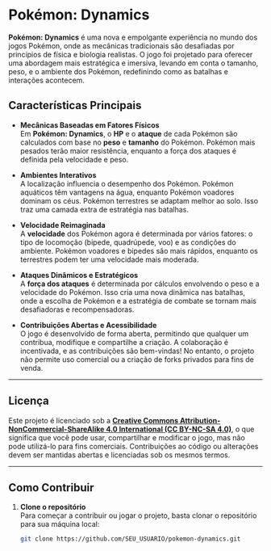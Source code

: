 # **Pokémon: Dynamics**

**Pokémon: Dynamics** é uma nova e empolgante experiência no mundo dos jogos Pokémon, onde as mecânicas tradicionais são desafiadas por princípios de física e biologia realistas. O jogo foi projetado para oferecer uma abordagem mais estratégica e imersiva, levando em conta o tamanho, peso, e o ambiente dos Pokémon, redefinindo como as batalhas e interações acontecem.

## **Características Principais**

- **Mecânicas Baseadas em Fatores Físicos**  
  Em **Pokémon: Dynamics**, o **HP** e o **ataque** de cada Pokémon são calculados com base no **peso** e **tamanho** do Pokémon. Pokémon mais pesados terão maior resistência, enquanto a força dos ataques é definida pela velocidade e peso.

- **Ambientes Interativos**  
  A localização influencia o desempenho dos Pokémon. Pokémon aquáticos têm vantagens na água, enquanto Pokémon voadores dominam os céus. Pokémon terrestres se adaptam melhor ao solo. Isso traz uma camada extra de estratégia nas batalhas.

- **Velocidade Reimaginada**  
  A **velocidade** dos Pokémon agora é determinada por vários fatores: o tipo de locomoção (bípede, quadrúpede, voo) e as condições do ambiente. Pokémon voadores e bipedes são mais rápidos, enquanto os terrestres podem ter uma velocidade mais moderada.

- **Ataques Dinâmicos e Estratégicos**  
  A **força dos ataques** é determinada por cálculos envolvendo o peso e a velocidade do Pokémon. Isso cria uma nova dinâmica nas batalhas, onde a escolha de Pokémon e a estratégia de combate se tornam mais desafiadoras e recompensadoras.

- **Contribuições Abertas e Acessibilidade**  
  O jogo é desenvolvido de forma aberta, permitindo que qualquer um contribua, modifique e compartilhe a criação. A colaboração é incentivada, e as contribuições são bem-vindas! No entanto, o projeto não permite uso comercial ou a criação de forks privados para fins de venda.

---

## **Licença**

Este projeto é licenciado sob a **[Creative Commons Attribution-NonCommercial-ShareAlike 4.0 International (CC BY-NC-SA 4.0)](https://creativecommons.org/licenses/by-nc-sa/4.0/)**, o que significa que você pode usar, compartilhar e modificar o jogo, mas não pode utilizá-lo para fins comerciais. Contribuições ao código ou alterações devem ser mantidas abertas e licenciadas sob os mesmos termos.

---

## **Como Contribuir**

1. **Clone o repositório**  
   Para começar a contribuir ou jogar o projeto, basta clonar o repositório para sua máquina local:
   ```bash
   git clone https://github.com/SEU_USUARIO/pokemon-dynamics.git
